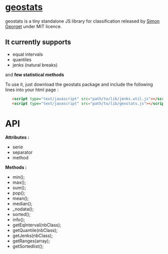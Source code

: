 [geostats](http://www.empreinte-urbaine.eu/mapping/geostats/) 
========================

geostats is a tiny standalone JS library for classification released by [Simon Georget](http://www.empreinte-urbaine.eu/)  under MIT licence. 

It currently supports
--------------

- equal intervals
- quantiles
- jenks (natural breaks)

and **few statistical methods**

To use it, just download the geostats package and include the following lines into your html page :

```html
   <script type="text/javascript" src="path/to/lib/jenks.util.js"></script>
   <script type="text/javascript" src="path/to/lib/geostats.js"></script>
```

API
========================

**Attributes :**   
 - serie
 - separator
 - method
   
**Methods :**
 - min();
 - max();
 - sum();
 - pop();
 - mean();
 - median();
 - _nodata();
 - sorted();
 - info();
 - getEqInterval(nbClass);
 - getQuantile(nbClass);
 - getJenks(nbClass);
 - getRanges(array);
 - getSortedlist();
   